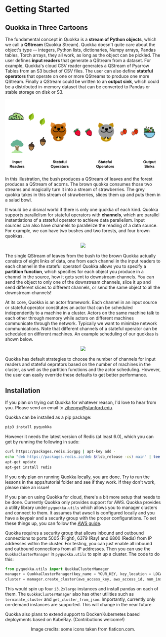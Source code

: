 # Getting Started

## Quokka in Three Cartoons

The fundamental concept in Quokka is a **stream of Python objects**, which we call a **QStream** (Quokka Stream). Quokka doesn't quite care about the object's type -- integers, Python lists, dictionaries, Numpy arrays, Pandas tables, Torch arrays, they all work, as long as the object can be pickled. The user defines **input readers** that generate a QStream from a dataset. For example, Quokka's cloud CSV reader generates a QStream of Pyarrow Tables from an S3 bucket of CSV files. The user can also define **stateful operators** that operate on one or more QStreams to produce one more QStream. Finally a QStream could be written to an **output sink**, which could be a distributed in-memory dataset that can be converted to Pandas or stable storage on disk or S3. 

![Quokka Stream](quokkas-stream.svg)


In this illustration, the bush produces a QStream of leaves and the forest produces a QStream of acorns. The brown quokka consumes those two streams and magically turn it into a stream of strawberries. The grey quokka takes in this stream of strawberries, slices them up and puts them in a salad bowl.

It would be a dismal world if there is only one quokka of each kind. Quokka supports parallelism for stateful operators with **channels**, which are parallel instantiations of a stateful operator to achieve data parallelism. Input sources can also have channels to parallelize the reading of a data source. For example, we can have two bushes and two forests, and four brown quokkas.

<p style="text-align:center;"><img src="../quokkas-channel.svg" width=800></p>

The single QStream of leaves from the bush to the brown Quokka actually consists of eight links of data, one from each channel in the input readers to each channel in the stateful operator! Quokka allows you to specify a **partition function**, which specifies for each object you produce in a channel in the source, how it gets sent to downstream channels. You can send the object to only one of the downstream channels, slice it up and send different slices to different channels, or send the same object to all the downstream channels! 

At its core, Quokka is an actor framework. Each channel in an input source or stateful operator constitutes an actor that can be scheduled independently to a machine in a cluster. Actors on the same machine talk to each other through memory while actors on different machines communicate through the network. Typically we want to minimize network communications. Note that different channels of a stateful operator can be scheduled on different machines. An example scheduling of our quokkas is shown below.

<p style="text-align:center;"><img src="../quokkas-placement.svg" width=800></p>

Quokka has default strategies to choose the number of channels for input readers and stateful oeprators based on the number of machines in the cluster, as well as the partition functions and the actor scheduling. However, the user can easily override these defaults to get better performance.


## Installation

If you plan on trying out Quokka for whatever reason, I'd love to hear from you. Please send an email to zihengw@stanford.edu.

Quokka can be installed as a pip package: 
~~~bash
pip3 install pyquokka
~~~
However it needs the latest version of Redis (at least 6.0), which you can get by running the following in sudo:
~~~bash
curl https://packages.redis.io/gpg | apt-key add -
echo "deb https://packages.redis.io/deb $(lsb_release -cs) main" | tee /etc/apt/sources.list.d/redis.list
apt-get update
apt-get install redis
~~~

If you only plan on running Quokka locally, you are done. Try to run the lessons in the apps/tutorial folder and see if they work. If they don't work, please raise an issue! 

If you plan on using Quokka for cloud, there's a bit more setup that needs to be done. Currently Quokka only provides support for AWS. Quokka provides a utility library under `pyquokka.utils` which allows you to manager clusters and connect to them. It assumes that awscli is configured locally and you have a keypair and a security group with the proper configurations. To set these things up, you can follow the [AWS guide](https://docs.aws.amazon.com/cli/latest/userguide/cli-configure-quickstart.html). 

Quokka requires a security group that allows inbound and outbound connections to ports 5005 (Flight), 6379 (Ray) and 6800 (Redis) from IP addresses within the cluster. For testing, you can just enable all inbound and outbound connections from all IP addresses. Then you can use the `QuokkaClusterManager` in `pyquokka.utils` to spin up a cluster. The code to do this:

~~~python
from pyquokka.utils import QuokkaClusterManager
manager = QuokkaClusterManager(key_name = YOUR_KEY, key_location = LOCATION_OF_KEY, security_group= SECURITY_GROUP_ID)
cluster = manager.create_cluster(aws_access_key, aws_access_id, num_instances = 4, instance_type = "i3.2xlarge", requirements = ["pandas"])
~~~

This would spin up four `i3.2xlarge` instances and install pandas on each of them. The `QuokkaClusterManager` also has other utilities such as `terminate_cluster` and `get_cluster_from_json`. Importantly, currently only on-demand instances are supported. This will change in the near future.

Quokka also plans to extend support to Docker/Kubernetes based deployments based on KubeRay. (Contributions welcome!)

<p align = "center">
Image credits: some icons taken from flaticon.com.
</p>